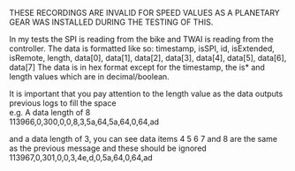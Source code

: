THESE RECORDINGS ARE INVALID FOR SPEED VALUES AS A PLANETARY GEAR WAS INSTALLED DURING THE TESTING OF THIS.

In my tests the SPI is reading from the bike and TWAI is reading from the controller.
The data is formatted like so: timestamp, isSPI, id, isExtended, isRemote, length, data[0], data[1], data[2], data[3], data[4], data[5], data[6], data[7]
The data is in hex format except for the timestamp, the is* and length values which are in decimal/boolean.

It is important that you pay attention to the length value as the data outputs previous logs to fill the space  
e.g.
A data length of 8  
113966,0,300,0,0,8,3,5a,64,5a,64,0,64,ad

and a data length of 3, you can see data items 4 5 6 7 and 8 are the same as the previous message and these should be ignored
113967,0,301,0,0,3,4e,d,0,5a,64,0,64,ad
